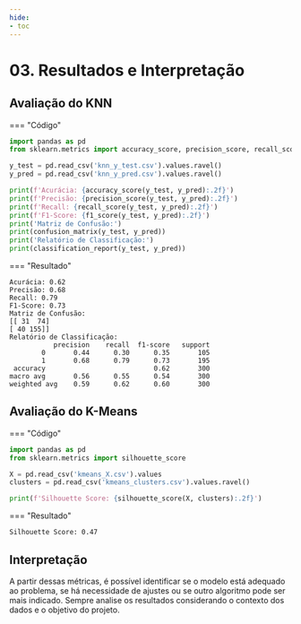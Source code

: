```yaml
---
hide:
- toc
---
```


# 03. Resultados e Interpretação

## Avaliação do KNN

=== "Código"
   ```python
   import pandas as pd
   from sklearn.metrics import accuracy_score, precision_score, recall_score, f1_score, confusion_matrix, classification_report

   y_test = pd.read_csv('knn_y_test.csv').values.ravel()
   y_pred = pd.read_csv('knn_y_pred.csv').values.ravel()

   print(f'Acurácia: {accuracy_score(y_test, y_pred):.2f}')
   print(f'Precisão: {precision_score(y_test, y_pred):.2f}')
   print(f'Recall: {recall_score(y_test, y_pred):.2f}')
   print(f'F1-Score: {f1_score(y_test, y_pred):.2f}')
   print('Matriz de Confusão:')
   print(confusion_matrix(y_test, y_pred))
   print('Relatório de Classificação:')
   print(classification_report(y_test, y_pred))
   ```
=== "Resultado"
   ```
   Acurácia: 0.62
   Precisão: 0.68
   Recall: 0.79
   F1-Score: 0.73
   Matriz de Confusão:
   [[ 31  74]
   [ 40 155]]
   Relatório de Classificação:
              precision    recall  f1-score   support
           0       0.44      0.30      0.35       105
           1       0.68      0.79      0.73       195
    accuracy                           0.62       300
   macro avg       0.56      0.55      0.54       300
   weighted avg    0.59      0.62      0.60       300
   ```

## Avaliação do K-Means

=== "Código"
   ```python
   import pandas as pd
   from sklearn.metrics import silhouette_score

   X = pd.read_csv('kmeans_X.csv').values
   clusters = pd.read_csv('kmeans_clusters.csv').values.ravel()

   print(f'Silhouette Score: {silhouette_score(X, clusters):.2f}')
   ```
=== "Resultado"
   ```
   Silhouette Score: 0.47
   ```

## Interpretação

A partir dessas métricas, é possível identificar se o modelo está adequado ao problema, se há necessidade de ajustes ou se outro algoritmo pode ser mais indicado. Sempre analise os resultados considerando o contexto dos dados e o objetivo do projeto.
